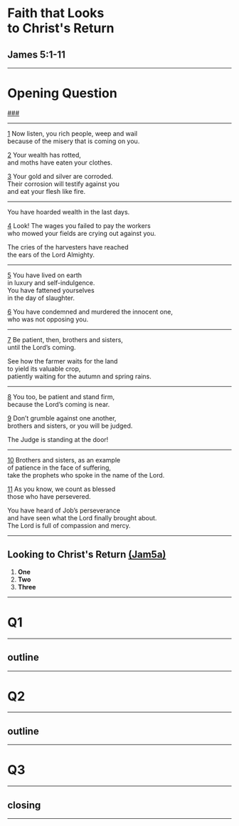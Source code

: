 <!-- .slide: <%= bg("unsplash-Jztmx9yqjBw-stars.jpg") %> data-state="title" -->
# Faith that Looks <br> to Christ's Return
## James 5:1-11

---
<!-- .slide: data-background="white" -->
# Opening **Question**

[###](#/outline "secret")

---
[1](# "ref")
Now listen, you rich people, weep and wail <br>
because of the misery that is coming on you.

[2](# "ref")
Your wealth has rotted, <br>
and moths have eaten your clothes.

[3](# "ref")
Your gold and silver are corroded. <br>
Their corrosion will testify against you <br>
and eat your flesh like fire.

---
You have hoarded wealth in the last days.

[4](# "ref")
Look! The wages you failed to pay the workers <br>
who mowed your fields are crying out against you.

The cries of the harvesters have reached <br>
the ears of the Lord Almighty.

---
[5](# "ref")
You have lived on earth <br>
in luxury and self-indulgence. <br>
You have fattened yourselves <br>
in the day of slaughter.

[6](# "ref")
You have condemned and murdered the innocent one, <br>
who was not opposing you.

---
[7](# "ref")
Be patient, then, brothers and sisters, <br>
until the Lord’s coming.

See how the farmer waits for the land <br>
to yield its valuable crop, <br>
patiently waiting for the autumn and spring rains.

---
[8](# "ref")
You too, be patient and stand firm, <br>
because the Lord’s coming is near.

[9](# "ref")
Don’t grumble against one another, <br>
brothers and sisters, or you will be judged.

The Judge is standing at the door!

---
[10](# "ref")
Brothers and sisters, as an example <br>
of patience in the face of suffering, <br>
take the prophets who spoke in the name of the Lord.

[11](# "ref")
As you know, we count as blessed <br>
those who have persevered.

You have heard of Job’s perseverance <br>
and have seen what the Lord finally brought about. <br>
The Lord is full of compassion and mercy.

---
<!-- .slide: <%= bg("unsplash-Jztmx9yqjBw-stars.jpg") %> id="outline" -->
## Looking to Christ's Return [(Jam5a)](# "ref")
1. **One**
1. **Two**
1. **Three**

---
<!-- .slide: data-background="white" -->
# Q1

---
## outline

---
<!-- .slide: data-background="white" -->
# Q2

---
## outline

---
<!-- .slide: data-background="white" -->
# Q3

---
<!-- .slide: <%= bg("unsplash-Jztmx9yqjBw-stars.jpg") %> -->
## closing

---
<!-- .slide: <%= bg("unsplash-Jztmx9yqjBw-stars.jpg") %> class="empty" -->
